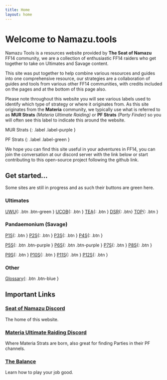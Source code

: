 ```yaml
---
title: Home
layout: home
---
```


# Welcome to Namazu.tools

Namazu Tools is a resources website provided by **The Seat of Namazu** FF14 community, we are a collection of enthusiastic FF14 raiders who get together to take on Ultimates and Savage content. 

This site was put together to help combine various resources and guides into one comprehensive resource, our strategies are a collaboration of guides and tools from various other FF14 communities, with credits included on the pages and at the bottom of this page also.

Please note throughout this website you will see various labels used to identify which type of strategy or where it originates from. As this site originates from the **Materia** community, we typically use what is referred to as **MUR Strats** *(Materia Ultimate Raiding)* or **PF Strats** *(Party Finder)* so you will often see this label to indicate this around the website.

MUR Strats
{: .label .label-purple }

PF Strats
{: .label .label-green }

We hope you can find this site useful in your adventures in FF14, you can join the conversation at our discord server with the link below or start contributing to this open-source project following the github link.

## Get started...
Some sites are still in progress and as such their buttons are green here.

### Ultimates
[UWU](/uwu){: .btn .btn-green }
[UCOB](/ucob){: .btn }
[TEA](/tea){: .btn }
[DSR](/dsr){: .btn}
[TOP](/top){: .btn }

### Pandaemonium (Savage)
[P1S](/){: .btn }
[P2S](/){: .btn }
[P3S](/){: .btn }
[P4S](/){: .btn }

[P5S](/p5s){: .btn .btn-purple }
[P6S](/p6s){: .btn .btn-purple }
[P7S](/){: .btn }
[P8S](/){: .btn }

[P9S](/){: .btn }
[P10S](/){: .btn }
[P11S](/){: .btn }
[P12S](/){: .btn }

### Other
[Glossary](/glossary){: .btn .btn-blue }

## Important Links

### [Seat of Namazu Discord](https://discord.gg/Cv5zgPRbby)
The home of this website.

### [Materia Ultimate Raiding Discord](https://discord.gg/ArZz3b8PZV)
Where Materia Strats are born, also great for finding Parties in their PF channels.

### [The Balance](https://www.thebalanceffxiv.com/)
Learn how to play your job good.